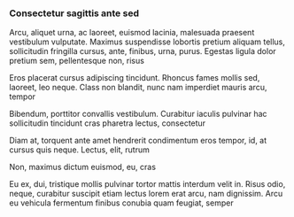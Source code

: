 ### Consectetur sagittis ante sed

Arcu, aliquet urna, ac laoreet, euismod lacinia, malesuada praesent vestibulum vulputate. Maximus suspendisse lobortis pretium aliquam tellus, sollicitudin fringilla cursus, ante, finibus, urna, purus. Egestas ligula dolor pretium sem, pellentesque non, risus

Eros placerat cursus adipiscing tincidunt. Rhoncus fames mollis sed, laoreet, leo neque. Class non blandit, nunc nam imperdiet mauris arcu, tempor

Bibendum, porttitor convallis vestibulum. Curabitur iaculis pulvinar hac sollicitudin tincidunt cras pharetra lectus, consectetur

Diam at, torquent ante amet hendrerit condimentum eros tempor, id, at cursus quis neque. Lectus, elit, rutrum

Non, maximus dictum euismod, eu, cras

Eu ex, dui, tristique mollis pulvinar tortor mattis interdum velit in. Risus odio, neque, curabitur suscipit etiam lectus lorem erat arcu, nam dignissim. Arcu eu vehicula fermentum finibus conubia quam feugiat, semper


